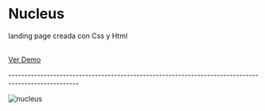 # Nucleus
landing page creada con Css y Html
<br/>
<br/>
<p><a href="https://graceful-dusk-02c499.netlify.app/">Ver Demo</a></p>
----------------------------------------------------------------------------------------------------

![nucleus](https://github.com/ingMarcosOrtiz/Nucleus/assets/19525887/e003dfe5-4ca8-48a1-8397-7d2ad5d9411f)
